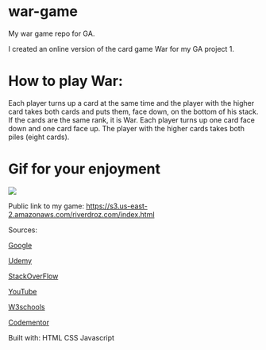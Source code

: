 # war-game

My war game repo for GA. 

I created an online version of the card game War for my GA project 1. 

# How to play War: 

Each player turns up a card at the same time and the player with the higher card takes both cards and puts them, face down, on the bottom of his stack. If the cards are the same rank, it is War. Each player turns up one card face down and one card face up. The player with the higher cards takes both piles (eight cards).

# Gif for your enjoyment
![](warGameGif.gif)


Public link to my game: 
https://s3.us-east-2.amazonaws.com/riverdroz.com/index.html

Sources: 

[Google](https://www.google.com)

[Udemy](www.Udemy.com)

[StackOverFlow](www.stackoverflow.com)

[YouTube](www.youtube.com)

[W3schools](www.w3schools.com)

[Codementor](www.codementor.com)

Built with: 
HTML
CSS
Javascript
